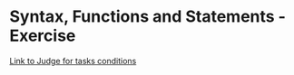 <h1>Syntax, Functions and Statements - Exercise</h1>
<a href="https://judge.softuni.org/Contests/2750/Syntax-Functions-and-Statements-Exercise">Link to Judge for tasks conditions</a>